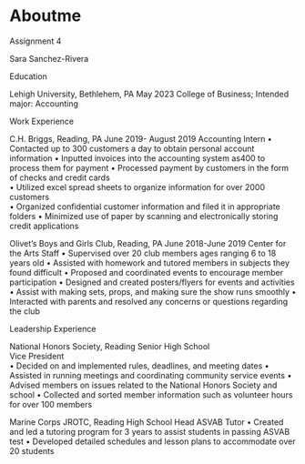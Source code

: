 # Aboutme
Assignment 4

Sara Sanchez-Rivera

Education 

Lehigh University, Bethlehem, PA                                                           May 2023
College of Business; Intended major: Accounting 

Work Experience 

C.H. Briggs, Reading, PA                                         			       June 2019- August 2019 
Accounting Intern 
•	Contacted up to 300 customers a day to obtain personal account information 
•	Inputted invoices into the accounting system as400 to process them for payment 
•	Processed payment by customers in the form of checks and credit cards  
•	Utilized excel spread sheets to organize information for over 2000 customers  
•	Organized confidential customer information and filed it in appropriate folders
•	Minimized use of paper by scanning and electronically storing credit applications 

Olivet’s Boys and Girls Club, Reading, PA     			     June 2018-June 2019
Center for the Arts Staff 
•	Supervised over 20 club members ages ranging 6 to 18 years old 
•	Assisted with homework and tutored members in subjects they found difficult
•	Proposed and coordinated events to encourage member participation 
•	Designed and created posters/flyers for events and activities 
•	Assist with making sets, props, and making sure the show runs smoothly
•	Interacted with parents and resolved any concerns or questions regarding the club

 Leadership Experience 

National Honors Society, Reading Senior High School                   
Vice President						             
•	Decided on and implemented rules, deadlines, and meeting dates 
•	Assisted in running meetings and coordinating community service events
•	Advised members on issues related to the National Honors Society and school 
•	Collected and sorted member information such as volunteer hours for over 100 members 

Marine Corps JROTC, Reading High School 
Head ASVAB Tutor 
•	Created and led a tutoring program for 3 years to assist students in passing ASVAB test
•	Developed detailed schedules and lesson plans to accommodate over 20 students 

